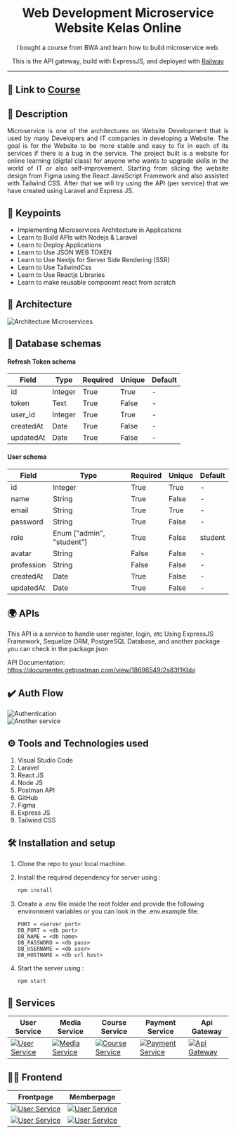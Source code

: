 <h1 align='center'>
Web Development Microservice </br>
Website Kelas Online
</h1>
<p align='center'>
I bought a course from BWA and learn how to build microservice web.
</p>
<p align='center'>
This is the API gateway, build with ExpressJS, and deployed with <a href='https://railway.app/' 'target='_blank'>Railway</a>
</p>

---

## 🏫 Link to [Course](https://buildwithangga.com/kelas/web-development-microservice-website-kelas-online?main_leads=searchsuggestion)


## 🧾 Description
<p align='justify'>
Microservice is one of the architectures on Website Development that is used by many Developers and IT companies in developing a Website. The goal is for the Website to be more stable and easy to fix in each of its services if there is a bug in the service. The project built is a website for online learning (digital class) for anyone who wants to upgrade skills in the world of IT or also self-improvement. Starting from slicing the website design from Figma using the React JavaScript Framework and also assisted with Tailwind CSS. After that we will try using the API (per service) that we have created using Laravel and Express JS.
</p>


## 🔑 Keypoints
- Implementing Microservices Architecture in Applications
- Learn to Build APIs with Nodejs & Laravel
- Learn to Deploy Applications
- Learn to Use JSON WEB TOKEN
- Learn to Use Nextjs for Server Side Rendering (SSR)
- Learn to Use TailwindCss
- Learn to Use Reactjs Libraries
- Learn to make reusable component react from scratch


## 👷 Architecture
![Architecture Microservices](https://res.cloudinary.com/dniq91ewn/image/upload/v1664261583/BWA%20Microservices/Group_10_oznnju.png)

## 💾 Database schemas
#### Refresh Token schema

| **Field** | **Type** | **Required** | **Unique** | **Default** |
| --------- | -------- | ------------ | ---------- | ----------- |
| id        | Integer   | True         | True      | -           |
| token      | Text   | True         | False      | -           |
| user_id  | Integer   | True         | True      | -           |
| createdAt | Date  | True        | False      | -           |
| updatedAt    | Date  | True        | False      | -           |

#### User schema

| **Field** | **Type** | **Required** | **Unique** | **Default** |
| --------- | -------- | ------------ | ---------- | ----------- |
| id        | Integer   | True         | True      | -           |
| name      | String   | True         | False      | -           |
| email  | String   | True         | True      | -           |
| password | String  | True        | False      | -           |
| role    | Enum ["admin", "student"]  | True        | False      | student           |
| avatar | String  | False        | False      | -           |
| profession | String  | False        | False      | -           |
| createdAt | Date  | True        | False      | -           |
| updatedAt | Date  | True        | False      | -           |


## 🌍 APIs
This API is a service to handle user register, login, etc
Using ExpressJS Framework, Sequelize ORM, PostgreSQL Database, and another package you can check in the package.json

API Documentation: https://documenter.getpostman.com/view/18696549/2s83f1Kbbi

## ✔️ Auth Flow
<img title="Authentication" alt="Authentication" src="https://res.cloudinary.com/dniq91ewn/image/upload/v1664261582/BWA%20Microservices/Group_7_eewfbb.png">

</br>

<img title="Another service" alt="Another service" src="https://res.cloudinary.com/dniq91ewn/image/upload/v1664261582/BWA%20Microservices/Group_9_cfmcue.png">


## ⚙ Tools and Technologies used
1. Visual Studio Code
2. Laravel
3. React JS
4. Node JS
5. Postman API
6. GitHub
7. Figma
8. Express JS
9. Tailwind CSS

## 🛠 Installation and setup

1. Clone the repo to your local machine.
2. Install the required dependency for server using :

    ```javascript
    npm install
    ```

3. Create a .env file inside the root folder and provide the following environment variables or you can look in the .env.example file:

    ```
    PORT = <server port>
    DB_PORT = <db port>
    DB_NAME = <db name>
    DB_PASSWORD = <db pass>
    DB_USERNAME = <db user>
    DB_HOSTNAME = <db url host>
    ```

4. Start the server using :

   ```javascript
   npm start
   ```

## 🚀 Services

 | User Service | Media Service | Course Service | Payment Service | Api Gateway |
| ---| --- | --- | --- | --- |
| [![User Service](https://res.cloudinary.com/dniq91ewn/image/upload/v1664255818/BWA%20Microservices/Asset_3_cn6ASO3xsi7_qqf4rz.webp)](https://github.com/itsmee3223/user-service-online-course) | [![Media Service](https://res.cloudinary.com/dniq91ewn/image/upload/v1664255875/BWA%20Microservices/Asset_4_YykdDSbga_dq1klz.webp)](https://github.com/itsmee3223/media-service-online-course)| [![Course Service](https://res.cloudinary.com/dniq91ewn/image/upload/v1664255894/BWA%20Microservices/Asset_2_7ZFU6kkrO_zyo2j4.webp)](https://github.com/itsmee3223/course-service-online-courese)| [![Payment Service](https://res.cloudinary.com/dniq91ewn/image/upload/v1664255912/BWA%20Microservices/Asset_1_M1tYLXCSBX_l44c4w.webp)](https://github.com/itsmee3223/payment-service-online-course) | [![Api Gateway](https://res.cloudinary.com/dniq91ewn/image/upload/v1664273697/BWA%20Microservices/68747470733a2f2f696b2e696d6167656b69742e696f2f746174616e676465762f6f6e6c696e652d636f757273652f41737365745f385f62743434435147485f7a2e706e67_hasy54.webp)](https://github.com/itsmee3223/online-course-api-gateway)|

## 👨‍💻 Frontend
| Frontpage | Memberpage |
| --- | --- |
| [![User Service](https://res.cloudinary.com/dniq91ewn/image/upload/v1664283770/BWA%20Microservices/Rlogical-Blog-Images-thumbnail_dxonbd_1_yok05a.png)](https://micro-bwa-frontend.vercel.app/) | [![User Service](https://res.cloudinary.com/dniq91ewn/image/upload/v1664284639/BWA%20Microservices/react-logo-png-img-react-logo-png-react-js-logo-png-transparent-png-1142x1027_1_s4jcmv.png)](https://micro-react-memberpage.vercel.app/) | 
| [![User Service](https://res.cloudinary.com/dniq91ewn/image/upload/v1664284408/BWA%20Microservices/GitHub-Mark-modified_1_fn5dks.png)](https://github.com/itsmee3223/frontend-online-course) | [![User Service](https://res.cloudinary.com/dniq91ewn/image/upload/v1664284408/BWA%20Microservices/GitHub-Mark-modified_1_fn5dks.png)](https://github.com/itsmee3223/memberpage-online-course) |
